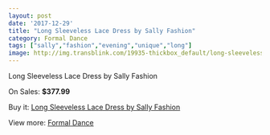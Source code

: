 ```yaml
---
layout: post
date: '2017-12-29'
title: "Long Sleeveless Lace Dress by Sally Fashion"
category: Formal Dance
tags: ["sally","fashion","evening","unique","long"]
image: http://img.transblink.com/19935-thickbox_default/long-sleeveless-lace-dress-by-sally-fashion.jpg
---
```

Long Sleeveless Lace Dress by Sally Fashion

On Sales: **$377.99**
<a href="https://www.transblink.com/en/formal-dance/6276-long-sleeveless-lace-dress-by-sally-fashion.html"><amp-img layout="responsive" width="600" height="600" src="//img.transblink.com/19935-thickbox_default/long-sleeveless-lace-dress-by-sally-fashion.jpg" alt="Long Sleeveless Lace Dress by Sally Fashion 0" /></a>
<a href="https://www.transblink.com/en/formal-dance/6276-long-sleeveless-lace-dress-by-sally-fashion.html"><amp-img layout="responsive" width="600" height="600" src="//img.transblink.com/19937-thickbox_default/long-sleeveless-lace-dress-by-sally-fashion.jpg" alt="Long Sleeveless Lace Dress by Sally Fashion 1" /></a>
<a href="https://www.transblink.com/en/formal-dance/6276-long-sleeveless-lace-dress-by-sally-fashion.html"><amp-img layout="responsive" width="600" height="600" src="//img.transblink.com/19936-thickbox_default/long-sleeveless-lace-dress-by-sally-fashion.jpg" alt="Long Sleeveless Lace Dress by Sally Fashion 2" /></a>

Buy it: [Long Sleeveless Lace Dress by Sally Fashion](https://www.transblink.com/en/formal-dance/6276-long-sleeveless-lace-dress-by-sally-fashion.html "Long Sleeveless Lace Dress by Sally Fashion")

View more: [Formal Dance](https://www.transblink.com/en/6-formal-dance "Formal Dance")